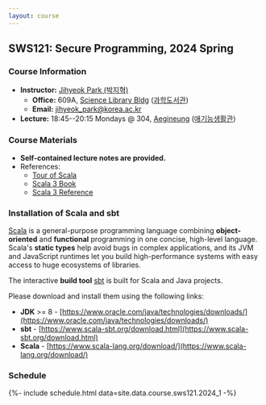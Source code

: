 ```yaml
---
layout: course
---
```

## SWS121: Secure Programming, 2024 Spring

### Course Information

- **Instructor:** [Jihyeok Park (박지혁)](/members/jihyeok.park)
  - **Office:** 609A,
    [Science Library Bldg](https://goo.gl/maps/dJTtjpZEHCC4Xv5t5)
    ([과학도서관](https://naver.me/5Y1oxNnH))
  - **Email:** [jihyeok_park@korea.ac.kr](mailto:jihyeok_park@korea.ac.kr)
- **Lecture:** 18:45--20:15 Mondays @ 304,
  [Aegineung](https://goo.gl/maps/ZvwWbCB9WAuXgjs2A)
  ([애기능생활관](https://naver.me/GEAdeVYu))

### Course Materials

- **Self-contained lecture notes are provided.**
- References:
  - [Tour of Scala](https://docs.scala-lang.org/tour/tour-of-scala.html)
  - [Scala 3 Book](https://docs.scala-lang.org/scala3/book/introduction.html)
  - [Scala 3 Reference](https://docs.scala-lang.org/scala3/reference/index.html)

### Installation of Scala and sbt

[Scala](https://www.scala-lang.org/) is a general-purpose programming language
combining **object-oriented** and **functional** programming in one concise,
high-level language. Scala's **static types** help avoid bugs in complex
applications, and its JVM and JavaScript runtimes let you build high-performance
systems with easy access to huge ecosystems of libraries.

The interactive **build tool** [sbt](https://www.scala-sbt.org/) is built for
Scala and Java projects.

Please download and install them using the following links:
- **JDK** >= 8 -
  [https://www.oracle.com/java/technologies/downloads/](https://www.oracle.com/java/technologies/downloads/)
- **sbt** -
  [https://www.scala-sbt.org/download.html](https://www.scala-sbt.org/download.html)
- **Scala** -
  [https://www.scala-lang.org/download/](https://www.scala-lang.org/download/)

### Schedule

<!-- load schedule with PDF files -->
{%- include schedule.html data=site.data.course.sws121.2024_1 -%}

